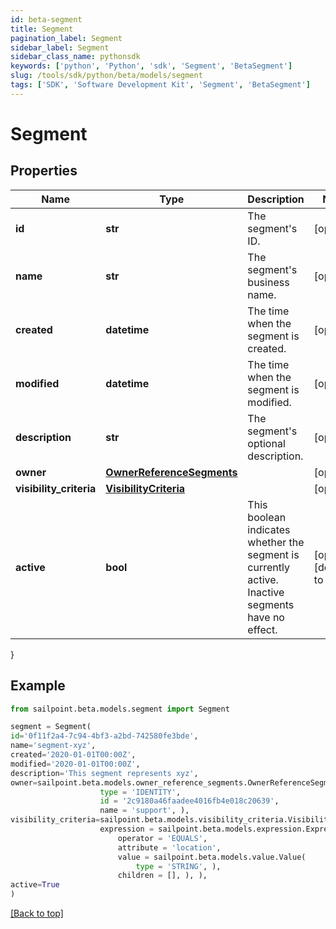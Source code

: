 ```yaml
---
id: beta-segment
title: Segment
pagination_label: Segment
sidebar_label: Segment
sidebar_class_name: pythonsdk
keywords: ['python', 'Python', 'sdk', 'Segment', 'BetaSegment'] 
slug: /tools/sdk/python/beta/models/segment
tags: ['SDK', 'Software Development Kit', 'Segment', 'BetaSegment']
---
```


# Segment


## Properties

Name | Type | Description | Notes
------------ | ------------- | ------------- | -------------
**id** | **str** | The segment's ID. | [optional] 
**name** | **str** | The segment's business name. | [optional] 
**created** | **datetime** | The time when the segment is created. | [optional] 
**modified** | **datetime** | The time when the segment is modified. | [optional] 
**description** | **str** | The segment's optional description. | [optional] 
**owner** | [**OwnerReferenceSegments**](owner-reference-segments) |  | [optional] 
**visibility_criteria** | [**VisibilityCriteria**](visibility-criteria) |  | [optional] 
**active** | **bool** | This boolean indicates whether the segment is currently active. Inactive segments have no effect. | [optional] [default to False]
}

## Example

```python
from sailpoint.beta.models.segment import Segment

segment = Segment(
id='0f11f2a4-7c94-4bf3-a2bd-742580fe3bde',
name='segment-xyz',
created='2020-01-01T00:00Z',
modified='2020-01-01T00:00Z',
description='This segment represents xyz',
owner=sailpoint.beta.models.owner_reference_segments.OwnerReferenceSegments(
                    type = 'IDENTITY', 
                    id = '2c9180a46faadee4016fb4e018c20639', 
                    name = 'support', ),
visibility_criteria=sailpoint.beta.models.visibility_criteria.VisibilityCriteria(
                    expression = sailpoint.beta.models.expression.Expression(
                        operator = 'EQUALS', 
                        attribute = 'location', 
                        value = sailpoint.beta.models.value.Value(
                            type = 'STRING', ), 
                        children = [], ), ),
active=True
)

```
[[Back to top]](#) 

